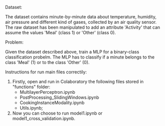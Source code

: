 Dataset:

The dataset contains minute-by-minute data about temperature, humidity, air pressure and different kind of gases, collected by an air quality sensor. The raw dataset has been manipulated to add an attribute 'Activity' that can assume the values 'Meal' (class 1) or 'Other' (class 0).

Problem:

Given the dataset described above, train a MLP for a binary-class classification probelm. The MLP has to classify if a minute belongs to the class 'Meal' (1) or to the class 'Other' (0).

Instructions for run main files correctily:

1. Firstly, open and run in Colaboratory the following files stored in "functions" folder:
    - MultilayerPerceptron.ipynb
    - PostProcessing_SlidingWindows.ipynb
    - CookingInstanceModality.ipynb
    - Utils.ipynb;
2. Now you can choose to run model1.ipynb or model1_cross_validation.ipynb.
